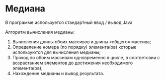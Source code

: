 # Медиана

В программе используется стандартный ввод / вывод Java

Алгоритм вычисления медианы: 

1. Вычисления длины обоих массивов и длины «общего» массива;
2. Определение номера (по порядку) элемента(ов) которые используются для вычисления медианы;
3. Проход по обоим массивам одновременно в цикле, в соответсвии с возрастанием элементов до достижения необходимого элемента(ов);
4. Нахождение медианы и вывод результата.
